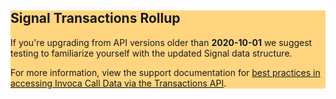 <style>.alert{ background-color: #FFD580;}</style>

<div class="alert alert-warning">
<h2>
  Signal Transactions Rollup
</h2>
  <p>
    If you're upgrading from API versions older than <b>2020-10-01</b> we suggest testing to familiarize yourself with the updated Signal data structure.
  </p>
  <p>
    For more information, view the support documentation for <a href="https://community.invoca.com/t5/developer-features/how-to-access-invoca-call-data-programmatically-via-api/ta-p/602" target="_blank">best practices in accessing Invoca Call Data via the Transactions API</a>.
  </p>
</div>

